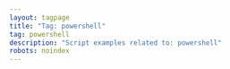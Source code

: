 ```yaml
---
layout: tagpage
title: "Tag: powershell"
tag: powershell
description: "Script examples related to: powershell"
robots: noindex
---
```

